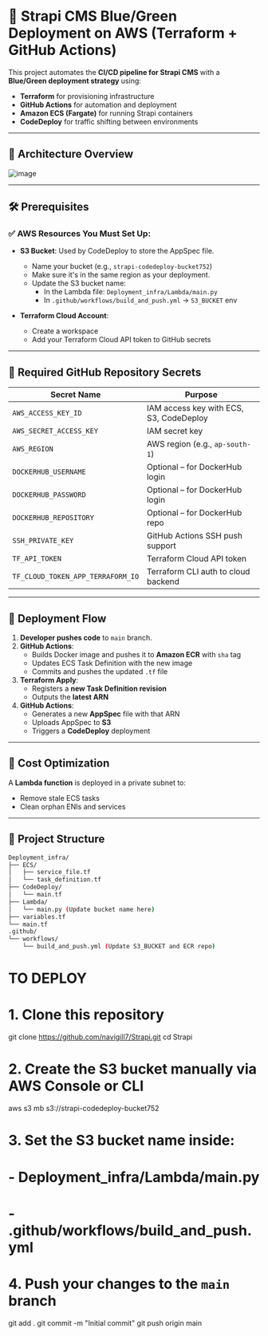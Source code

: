 # 🚀 Strapi CMS Blue/Green Deployment on AWS (Terraform + GitHub Actions)

This project automates the **CI/CD pipeline for Strapi CMS** with a **Blue/Green deployment strategy** using:

- **Terraform** for provisioning infrastructure
- **GitHub Actions** for automation and deployment
- **Amazon ECS (Fargate)** for running Strapi containers
- **CodeDeploy** for traffic shifting between environments

---

## 🧩 Architecture Overview

![image](https://github.com/user-attachments/assets/d0b5178d-cc91-4773-bd64-7fd58622982c)

---

## 🛠️ Prerequisites

### ✅ AWS Resources You Must Set Up:

- **S3 Bucket**: Used by CodeDeploy to store the AppSpec file.
  - Name your bucket (e.g., `strapi-codedeploy-bucket752`)
  - Make sure it's in the same region as your deployment.
  - Update the S3 bucket name:
    - In the Lambda file: `Deployment_infra/Lambda/main.py`
    - In `.github/workflows/build_and_push.yml` → `S3_BUCKET` env

- **Terraform Cloud Account**:
  - Create a workspace
  - Add your Terraform Cloud API token to GitHub secrets

---

## 🔐 Required GitHub Repository Secrets

| Secret Name                     | Purpose                                  |
|-------------------------------|------------------------------------------|
| `AWS_ACCESS_KEY_ID`           | IAM access key with ECS, S3, CodeDeploy  |
| `AWS_SECRET_ACCESS_KEY`       | IAM secret key                           |
| `AWS_REGION`                  | AWS region (e.g., `ap-south-1`)          |
| `DOCKERHUB_USERNAME`          | Optional – for DockerHub login           |
| `DOCKERHUB_PASSWORD`          | Optional – for DockerHub login           |
| `DOCKERHUB_REPOSITORY`        | Optional – for DockerHub repo            |
| `SSH_PRIVATE_KEY`             | GitHub Actions SSH push support          |
| `TF_API_TOKEN`                | Terraform Cloud API token                |
| `TF_CLOUD_TOKEN_APP_TERRAFORM_IO` | Terraform CLI auth to cloud backend  |

---

## 🔄 Deployment Flow

1. **Developer pushes code** to `main` branch.
2. **GitHub Actions**:
   - Builds Docker image and pushes it to **Amazon ECR** with `sha` tag
   - Updates ECS Task Definition with the new image
   - Commits and pushes the updated `.tf` file
3. **Terraform Apply**:
   - Registers a **new Task Definition revision**
   - Outputs the **latest ARN**
4. **GitHub Actions**:
   - Generates a new **AppSpec** file with that ARN
   - Uploads AppSpec to **S3**
   - Triggers a **CodeDeploy** deployment

---

## 🧪 Cost Optimization

A **Lambda function** is deployed in a private subnet to:
- Remove stale ECS tasks
- Clean orphan ENIs and services

---

## 📁 Project Structure

```bash
Deployment_infra/
├── ECS/
│   ├── service_file.tf
│   └── task_definition.tf
├── CodeDeploy/
│   └── main.tf
├── Lambda/
│   └── main.py (Update bucket name here)
├── variables.tf
└── main.tf
.github/
└── workflows/
    └── build_and_push.yml (Update S3_BUCKET and ECR repo)


```

# TO DEPLOY


# 1. Clone this repository
git clone https://github.com/navigill7/Strapi.git
cd Strapi

# 2. Create the S3 bucket manually via AWS Console or CLI
aws s3 mb s3://strapi-codedeploy-bucket752

# 3. Set the S3 bucket name inside:
# - Deployment_infra/Lambda/main.py
# - .github/workflows/build_and_push.yml

# 4. Push your changes to the `main` branch
git add .
git commit -m "Initial commit"
git push origin main





